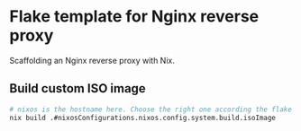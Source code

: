 # Flake template for Nginx reverse proxy

Scaffolding an Nginx reverse proxy with Nix.

## Build custom ISO image

```sh
# nixos is the hostname here. Choose the right one according the flake
nix build .#nixosConfigurations.nixos.config.system.build.isoImage
```
